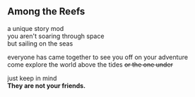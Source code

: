 ## Among the Reefs

a unique story mod <br />
you aren't soaring through space <br />
but sailing on the seas

everyone has came together to see you off on your adventure <br />
come explore the world above the tides ~~or the one under~~

just keep in mind <br />
**They are not your friends.**